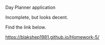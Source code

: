 Day Planner application

Incomplete, but looks decent.

Find the link below.

https://blakshep1981.github.io/Homework-5/
